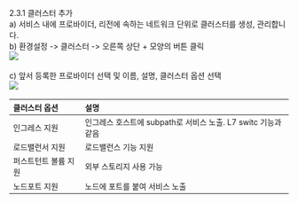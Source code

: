 2.3.1 클러스터 추가  
a\)    서비스 내에 프로바이더, 리전에 속하는 네트워크 단위로 클러스터를 생성, 관리합니다.  
b\)    환경설정 -&gt; 클러스터 -&gt; 오른쪽 상단 + 모양의 버튼 클릭  
![](/image.kh/image.kh/클러스터추가1.png)

c\)    앞서 등록한 프로바이더 선택 및 이름, 설명, 클러스터 옵션 선택  
![](/image.kh/image.kh/클러스터추가2.png)

| 클러스터 옵션 | 설명 |
| :--- | :--- |
| 인그레스 지원 | 인그레스 호스트에 subpath로 서비스 노출.             L7 switc 기능과 같음 |
| 로드밸런서 지원 | 로드밸런스 기능 지원 |
| 퍼스트턴트 볼륨 지원 | 외부 스토리지 사용 가능 |
| 노드포트 지원 | 노드에 포트를 붙여 서비스 노출 |




